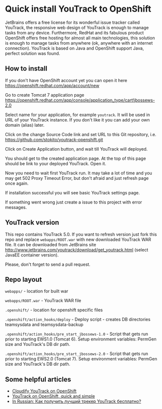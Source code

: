 Quick install YouTrack to OpenShift
===================================

JetBrains offers a free license for its wonderful issue tracker called YouTrack, the responsive web design of YouTrack is enough to manage tasks from any device. Furthermore, RedHat and its fabulous product OpenShift offers free hosting for almost all main technologies, this solution is enough to manage tasks from anywhere (ok, anywhere with an internet connection). YouTrack is based on Java and OpenShift support Java, perfect solution was found.


How to install
--------------
If you don't have OpenShift account yet you can open it here https://openshift.redhat.com/app/account/new

Go to create Tomcat 7 application page https://openshift.redhat.com/app/console/application_type/cart!jbossews-2.0

Select name for your application, for example `youtrack`. It will be used in URL of your YouTrack instance. If you don't like it you can add your own domain (alias) later.

Click on the change Source Code link and set URL to this Git repository, i.e. https://github.com/stokito/youtrack-openshift.git

Click on Create Application button, and wait till YouTrack will deployed.

You should get to the created application page. At the top of this page should be link to your deployed YouTrack. Open it.

Now you need to wait first YouTrack run. It may take a lot of time and you may get 502 Proxy Timeout Error, but don't afraid and just refresh page once again.

If installation successful you will see basic YouTrack settings page.

If something went wrong just create a issue to this project with error messages.

YouTrack version
----------------
This repo contains YouTrack 5.0.
If you want to refresh version just fork this repo and replace `webapps/ROOT.war` with new downloaded YouTrack WAR file.
It can be downloaded from JetBrains site http://www.jetbrains.com/youtrack/download/get_youtrack.html (select JavaEE container version).

Please, don't forget to send a pull request.

Repo layout
-----------
`webapps/` - location for built war

`webapps/ROOT.war` - YouTrack WAR file

`.openshift/` - location for openshift specific files

`.openshift/action_hooks/deploy` - Deploy script - creates DB directories teamsysdata and teamsysdata-backup

`.openshift/action_hooks/pre_start_jbossews-1.0` - Script that gets run prior to starting EWS1.0 (Tomcat 6). Setup environment variables: PermGen size and YouTrack's DB dir path.

`.openshift/action_hooks/pre_start_jbossews-2.0` - Script that gets run prior to starting EWS2.0 (Tomcat 7). Setup environment variables: PermGen size and YouTrack's DB dir path.

Some helpful articles
---------------------
* [Cloudify YouTrack on OpenShift](http://www.codenibbles.com/blog/2012/07/16/cloudify-youtrack-on-openshift/)
* [YouTrack on OpenShift, quick and simple](http://toub.es/2013/07/15/youtrack-openshift-quick-and-simple)
* [In Russian: Как получить лучший трекер YouTrack бесплатно?](http://stokito.wordpress.com/2013/08/01/%d0%ba%d0%b0%d0%ba-%d0%bf%d0%be%d0%bb%d1%83%d1%87%d0%b8%d1%82%d1%8c-%d0%bb%d1%83%d1%87%d1%88%d0%b8%d0%b9-%d1%82%d1%80%d0%b5%d0%ba%d0%b5%d1%80-youtrack-%d0%b1%d0%b5%d1%81%d0%bf%d0%bb%d0%b0%d1%82%d0%bd/)
